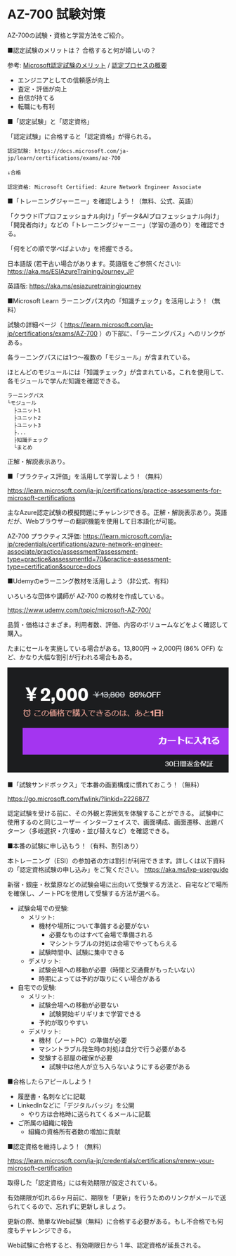 # AZ-700 試験対策

AZ-700の試験・資格と学習方法をご紹介。

■認定試験のメリットは？ 合格すると何が嬉しいの？

参考: [Microsoft認定試験のメリット](https://www.trainocate.co.jp/upload/flyer/flyer_108.pdf) / [認定プロセスの概要](https://learn.microsoft.com/ja-jp/certifications/certification-process-overview)

- エンジニアとしての信頼感が向上
- 査定・評価が向上
- 自信が持てる
- 転職にも有利

■「認定試験」と「認定資格」

「認定試験」に合格すると「認定資格」が得られる。

```
認定試験: https://docs.microsoft.com/ja-jp/learn/certifications/exams/az-700

↓合格

認定資格: Microsoft Certified: Azure Network Engineer Associate
```

■「トレーニングジャーニー」を確認しよう！（無料、公式、英語）

「クラウドITプロフェッショナル向け」「データ&AIプロフェッショナル向け」「開発者向け」などの「トレーニングジャーニー」（学習の道のり）を確認できる。

「何をどの順で学べばよいか」を把握できる。

日本語版 (若干古い場合があります。英語版をご参照ください): https://aka.ms/ESIAzureTrainingJourney_JP

英語版: https://aka.ms/esiazuretrainingjourney

■Microsoft Learn ラーニングパス内の「知識チェック」を活用しよう！（無料）

試験の詳細ページ（ https://learn.microsoft.com/ja-jp/certifications/exams/AZ-700 ）の下部に、「ラーニングパス」へのリンクがある。

各ラーニングパスには1つ～複数の「モジュール」が含まれている。

ほとんどのモジュールには「知識チェック」が含まれている。これを使用して、各モジュールで学んだ知識を確認できる。

```
ラーニングパス
└モジュール
  ├ユニット1
  ├ユニット2
  ├ユニット3
  ├...
  ├知識チェック
  └まとめ
```

正解・解説表示あり。

■「プラクティス評価」を活用して学習しよう！（無料）

https://learn.microsoft.com/ja-jp/certifications/practice-assessments-for-microsoft-certifications

主なAzure認定試験の模擬問題にチャレンジできる。正解・解説表示あり。英語だが、Webブラウザーの翻訳機能を使用して日本語化が可能。

AZ-700 プラクティス評価:
https://learn.microsoft.com/ja-jp/credentials/certifications/azure-network-engineer-associate/practice/assessment?assessment-type=practice&assessmentId=70&practice-assessment-type=certification&source=docs

■Udemyのeラーニング教材を活用しよう（非公式、有料）

いろいろな団体や講師が AZ-700 の教材を作成している。

https://www.udemy.com/topic/microsoft-AZ-700/

品質・価格はさまざま。利用者数、評価、内容のボリュームなどをよく確認して購入。

たまにセールを実施している場合がある。13,800円 → 2,000円 (86% OFF) など、かなり大幅な割引が行われる場合もある。

![](../AZ-400/images/ss-2023-04-27-04-20-59.png)

■「試験サンドボックス」で本番の画面構成に慣れておこう！（無料）

https://go.microsoft.com/fwlink/?linkid=2226877

認定試験を受ける前に、その外観と雰囲気を体験することができる。
試験中に使用するのと同じユーザー インターフェイスで、画面構成、画面遷移、出題パターン（多岐選択・穴埋め・並び替えなど）を確認できる。

■本番の試験に申し込もう！（有料、割引あり）

本トレーニング（ESI）の参加者の方は割引が利用できます。詳しくは以下資料の「認定資格試験の申し込み」をご覧ください。
https://aka.ms/lxp-userguide

新宿・銀座・秋葉原などの試験会場に出向いて受験する方法と、自宅などで場所を確保し、ノートPCを使用して受験する方法が選べる。

- 試験会場での受験:
  - メリット:
    - 機材や場所について準備する必要がない
      - 必要なものはすべて会場で準備される
      - マシントラブルの対処は会場でやってもらえる
    - 試験時間中、試験に集中できる
  - デメリット:
    - 試験会場への移動が必要（時間と交通費がもったいない）
    - 時期によっては予約が取りにくい場合がある
- 自宅での受験:
  - メリット:
    - 試験会場への移動が必要ない
      - 試験開始ギリギリまで学習できる
    - 予約が取りやすい
  - デメリット:
    - 機材（ノートPC）の準備が必要
    - マシントラブル発生時の対処は自分で行う必要がある
    - 受験する部屋の確保が必要
      - 試験中は他人が立ち入らないようにする必要がある

■合格したらアピールしよう！

- 履歴書・名刺などに記載
- LinkedInなどに「デジタルバッジ」を公開
  - やり方は合格時に送られてくるメールに記載
- ご所属の組織に報告
  - 組織の資格所有者数の増加に貢献

■認定資格を維持しよう！（無料）

https://learn.microsoft.com/ja-jp/credentials/certifications/renew-your-microsoft-certification

取得した「認定資格」には有効期限が設定されている。

有効期限が切れる6ヶ月前に、期限を「更新」を行うためのリンクがメールで送られてくるので、忘れずに更新しましょう。

更新の際、簡単なWeb試験（無料）に合格する必要がある。もし不合格でも何度もチャレンジできる。

Web試験に合格すると、有効期限日から 1 年、認定資格が延長される。